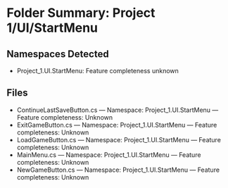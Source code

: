 # Folder Summary: Project 1/UI/StartMenu

## Namespaces Detected
- Project_1.UI.StartMenu: Feature completeness unknown

## Files
- ContinueLastSaveButton.cs — Namespace: Project_1.UI.StartMenu — Feature completeness: Unknown
- ExitGameButton.cs — Namespace: Project_1.UI.StartMenu — Feature completeness: Unknown
- LoadGameButton.cs — Namespace: Project_1.UI.StartMenu — Feature completeness: Unknown
- MainMenu.cs — Namespace: Project_1.UI.StartMenu — Feature completeness: Unknown
- NewGameButton.cs — Namespace: Project_1.UI.StartMenu — Feature completeness: Unknown
